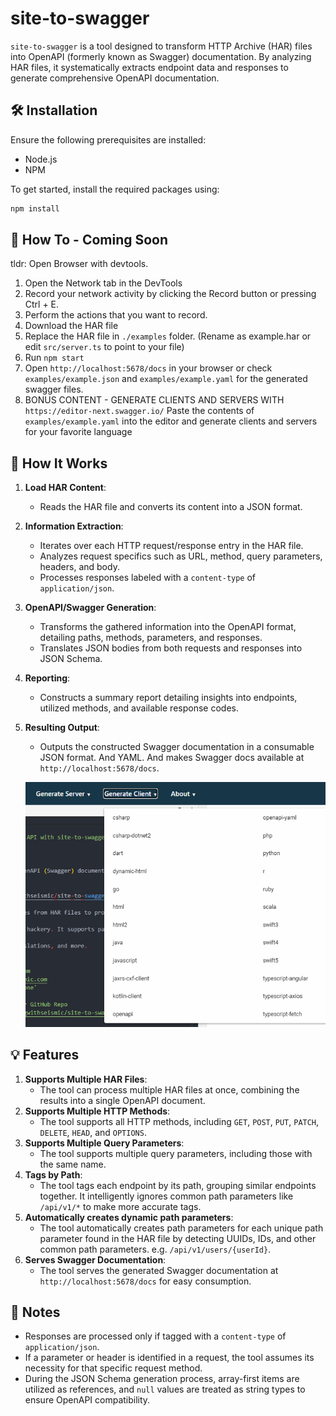 # site-to-swagger

`site-to-swagger` is a tool designed to transform HTTP Archive (HAR) files into OpenAPI (formerly known as Swagger) documentation. By analyzing HAR files, it systematically extracts endpoint data and responses to generate comprehensive OpenAPI documentation.

## 🛠 Installation

Ensure the following prerequisites are installed:

- Node.js
- NPM

To get started, install the required packages using:

```bash
npm install
```

## 🚀 How To - Coming Soon

tldr: Open Browser with devtools.

1. Open the Network tab in the DevTools
2. Record your network activity by clicking the Record button or pressing Ctrl + E.
3. Perform the actions that you want to record.
4. Download the HAR file
5. Replace the HAR file in `./examples` folder. (Rename as example.har or edit `src/server.ts` to point to your file)
6. Run `npm start`
7. Open `http://localhost:5678/docs` in your browser or check `examples/example.json` and `examples/example.yaml` for the generated swagger files.
8. BONUS CONTENT - GENERATE CLIENTS AND SERVERS WITH `https://editor-next.swagger.io/`
Paste the contents of `examples/example.yaml` into the editor and generate clients and servers for your favorite language

## 📖 How It Works

1. **Load HAR Content**:
    - Reads the HAR file and converts its content into a JSON format.
2. **Information Extraction**:
    - Iterates over each HTTP request/response entry in the HAR file.
    - Analyzes request specifics such as URL, method, query parameters, headers, and body.
    - Processes responses labeled with a `content-type` of `application/json`.
3. **OpenAPI/Swagger Generation**:
    - Transforms the gathered information into the OpenAPI format, detailing paths, methods, parameters, and responses.
    - Translates JSON bodies from both requests and responses into JSON Schema.
4. **Reporting**:
    - Constructs a summary report detailing insights into endpoints, utilized methods, and available response codes.
5. **Resulting Output**:
    - Outputs the constructed Swagger documentation in a consumable JSON format. And YAML. And makes Swagger docs available at `http://localhost:5678/docs`.

    ![editor-next.swagger.io](image.png)

## 💡 Features

1. **Supports Multiple HAR Files**:
    - The tool can process multiple HAR files at once, combining the results into a single OpenAPI document.
2. **Supports Multiple HTTP Methods**:
    - The tool supports all HTTP methods, including `GET`, `POST`, `PUT`, `PATCH`, `DELETE`, `HEAD`, and `OPTIONS`.
3. **Supports Multiple Query Parameters**:
    - The tool supports multiple query parameters, including those with the same name.
4. **Tags by Path**:
    - The tool tags each endpoint by its path, grouping similar endpoints together. It intelligently ignores common path parameters like `/api/v1/*` to make more accurate tags.
5. **Automatically creates dynamic path parameters**:
    - The tool automatically creates path parameters for each unique path parameter found in the HAR file by detecting UUIDs, IDs, and other common path parameters. e.g. `/api/v1/users/{userId}`.
6. **Serves Swagger Documentation**:
    - The tool serves the generated Swagger documentation at `http://localhost:5678/docs` for easy consumption.

## 📌 Notes

- Responses are processed only if tagged with a `content-type` of `application/json`.
- If a parameter or header is identified in a request, the tool assumes its necessity for that specific request method.
- During the JSON Schema generation process, array-first items are utilized as references, and `null` values are treated as string types to ensure OpenAPI compatibility.
